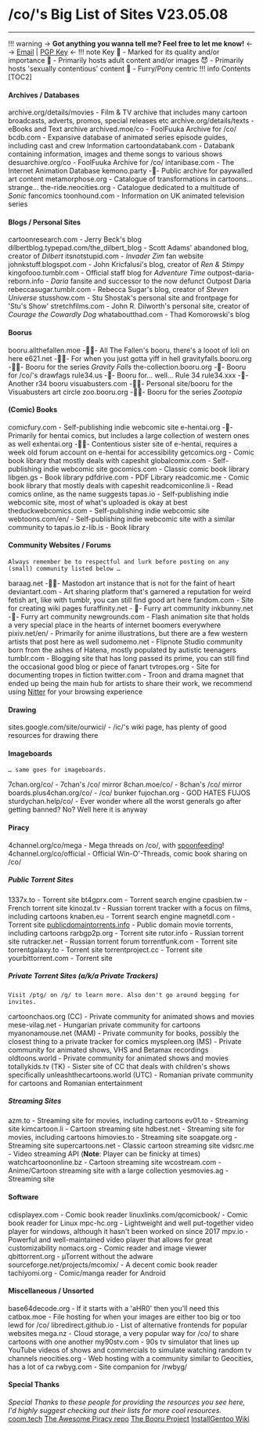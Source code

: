 # /co/'s Big List of Sites V23.05.08
***
!!! warning 
	-> **Got anything you wanna tell me? Feel free to let me know!** <-
	-> [Email](mailto:corentryanon@mailo.com) | [PGP Key](/2symr/raw) <-
!!! note Key
	🌟 - Marked for its quality and/or importance
	🔞 - Primarily hosts adult content and/or images
	😈 - Primarily hosts 'sexually contentious' content
	🐺 - Furry/Pony centric
!!! info Contents
	[TOC2]

#### Archives / Databases
archive.org/details/movies - Film & TV archive that includes many cartoon broadcasts, adverts, promos, special releases etc
archive.org/details/texts - eBooks and Text archive
archived.moe/co - FoolFuuka Archive for /co/
bcdb.com - Expansive database of animated series episode guides, including cast and crew Information
cartoondatabank.com - Databank containing information, images and theme songs to various shows
desuarchive.org/co - FoolFuuka Archive for /co/
intanibase.com - The Internet Animation Database
kemono.party -🔞- Public archive for paywalled art content
metamorphose.org - Catalogue of transformations in cartoons... strange...
the-ride.neocities.org - Catalogue dedicated to a multitude of *Sonic* fancomics
toonhound.com - Information on UK animated television series

#### Blogs / Personal Sites
cartoonresearch.com - Jerry Beck's blog
dilbertblog.typepad.com/the_dilbert_blog - Scott Adams' abandoned blog, creator of *Dilbert*
itsnotstupid.com - *Invader Zim* fan website
johnkstuff.blogspot.com - John Kricfalusi's blog, creator of *Ren & Stimpy*
kingofooo.tumblr.com - Official staff blog for *Adventure Time*
outpost-daria-reborn.info - *Daria* fansite and successor to the now defunct Outpost Daria
rebeccasugar.tumblr.com - Rebecca Sugar's blog, creator of *Steven Universe*
stusshow.com - Stu Shostak's personal site and frontpage for 'Stu's Show'
stretchfilms.com - John R. Dilworth's personal site, creator of *Courage the Cowardly Dog*
whataboutthad.com - Thad Komorowski's blog

#### Boorus
booru.allthefallen.moe -🔞😈- All The Fallen's booru, there's a looot of loli on here
e621.net -🔞🐺- For when you just gotta yiff in hell
gravityfalls.booru.org -🔞😈- Booru for the series *Gravity Falls*
the-collection.booru.org -🔞- Booru for /co/'s drawfags
rule34.us -🔞- Booru for... well... Rule 34
rule34.xxx -🔞- Another r34 booru
visuabusters.com -🔞😈- Personal site/booru for the Visuabusters art circle
zoo.booru.org -🔞🐺- Booru for the series *Zootopia*

#### (Comic) Books
comicfury.com - Self-publishing indie webcomic site
e-hentai.org -🔞- Primarily for hentai comics, but includes a large collection of western ones as well
exhentai.org -🔞😈- Contentious sister site of e-hentai, requires a week old forum account on e-hentai for accessibility
getcomics.org - Comic book library that mostly deals with capeshit
globalcomix.com - Self-publishing indie webcomic site
gocomics.com - Classic comic book library
libgen.gs - Book library
pdfdrive.com - PDF Library
readcomic.me - Comic book library that mostly deals with capeshit
readcomiconline.li - Read comics online, as the name suggests
tapas.io - Self-publishing indie webcomic site, most of what's uploaded is okay at best
theduckwebcomics.com - Self-publishing indie webcomic site
webtoons.com/en/ - Self-publishing indie webcomic site with a similar community to tapas.io
z-lib.is - Book library

#### Community Websites / Forums
`Always remember be to respectful and lurk before posting on any (small) community listed below …`

baraag.net -🔞😈- Mastodon art instance that is not for the faint of heart
deviantart.com - Art sharing platform that's garnered a reputation for weird fetish art, like with tumblr, you can still find good art here
fandom.com - Site for creating wiki pages
furaffinity.net - 🐺- Furry art community
inkbunny.net -🐺- Furry art community
newgrounds.com - Flash animation site that holds a very special place in the hearts of internet boomers everywhere
pixiv.net/en/ - Primarily for anime illustrations, but there are a few western artists that post here as well
sudomemo.net - Flipnote Studio community born from the ashes of Hatena, mostly populated by autistic teenagers
tumblr.com - Blogging site that has long passed its prime, you can still find the occasional good blog or piece of fanart
tvtropes.org - Site for documenting tropes in fiction
twitter.com - Troon and drama magnet that ended up being the main hub for artists to share their work, we recommend using [Nitter](https://github.com/zedeus/nitter/wiki/Instances) for your browsing experience

#### Drawing
sites.google.com/site/ourwici/ - /ic/'s wiki page, has plenty of good resources for drawing there

#### Imageboards
`… same goes for imageboards.`

7chan.org/co/ - 7chan's /co/ mirror
8chan.moe/co/ - 8chan's /co/ mirror
boards.plus4chan.org/co/ - /co/ bunker
fujochan.org - GOD HATES FUJOS
sturdychan.help/co/ - Ever wonder where all the worst generals go after getting banned? No? Well here it is anyway

#### Piracy
4channel.org/co/mega - Mega threads on /co/, with [spoonfeeding](https://www.base64decode.org/)!
4channel.org/co/official - Official Win-O'-Threads, comic book sharing on /co/

##### Public Torrent Sites
1337x.to - Torrent site
bt4gprx.com - Torrent search engine
cpasbien.tw - French torrent site
kinozal.tv - Russian torrent tracker with a focus on films, including cartoons
knaben.eu - Torrent search engine
magnetdl.com - Torrent site
[publicdomaintorrents.info](https://www.publicdomaintorrents.info/nshowcat.html?category=animation) - Public domain movie torrents, including cartoons
rarbgp2p.org - Torrent site
rutor.info - Russian torrent site
rutracker.net - Russian torrent forum
torrentfunk.com - Torrent site
torrentgalaxy.to - Torrent site
torrentproject.cc - Torrent site
yourbittorrent.com - Torrent site

##### Private Torrent Sites (a/k/a Private Trackers)
`Visit /ptg/ on /g/ to learn more. Also don't go around begging for invites.`

cartoonchaos.org (CC) - Private community for animated shows and movies
mese-vilag.net - Hungarian private community for cartoons
myanonamouse.net (MAM) - Private community for books, possibly the closest thing to a private tracker for comics
myspleen.org (MS) - Private community for animated shows, VHS and Betamax recordings
oldtoons.world - Private community for animated shows and movies
totallykids.tv (TK) - Sister site of CC that deals with children's shows specifically
unleashthecartoons.world (UTC) - Romanian private community for cartoons and Romanian entertainment

##### Streaming Sites
azm.to - Streaming site for movies, including cartoons
ev01.to - Streaming site
kimcartoon.li - Cartoon streaming site
hdbest.net - Streaming site for movies, including cartoons
himovies.to - Streaming site
soapgate.org - Streaming site
supercartoons.net - Classic cartoon streaming site
vidsrc.me - Video streaming API (**Note**: Player can be finicky at times)
watchcartoononline.bz - Cartoon streaming site
wcostream.com - Anime/Cartoon streaming site with a large collection 
yesmovies.ag - Streaming site

#### Software
cdisplayex.com - Comic book reader
linuxlinks.com/qcomicbook/ - Comic book reader for Linux
mpc-hc.org - Lightweight and well put-together video player for windows, although it hasn't been worked on since 2017
mpv.io - Powerful and well-maintained video player that allows for great customizability
nomacs.org - Comic reader and image viewer
qbittorrent.org - µTorrent without the adware
sourceforge.net/projects/mcomix/ - A decent comic book reader
tachiyomi.org - Comic/manga reader for Android

#### Miscellaneous / Unsorted
base64decode.org - If it starts with a 'aHR0' then you'll need this
catbox.moe - File hosting for when your images are either too big or too lewd for /co/
libredirect.github.io - List of alternative frontends for popular websites
mega.nz - Cloud storage, a very popular way for /co/ to share cartoons with one another
my90stv.com - 90s tv simulator that lines up YouTube videos of shows and commercials to simulate watching random tv channels
neocities.org - Web hosting with a community similar to Geocities, has a lot of ca
rwbyg.com - Site companion for /rwbyg/

#### Special Thanks
*Special Thanks to these people for providing the resources you see here, I'd highly suggest checking out their lists for more cool resources.*
[coom.tech](https://based.coom.tech/)
[The Awesome Piracy repo](https://github.com/aviranzerioniac/awesome-piracy)
[The Booru Project](https://booru.org/)
[InstallGentoo Wiki](https://wiki.installgentoo.com/wiki/Main_Page)